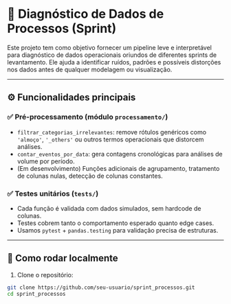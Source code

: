 # 🧪 Diagnóstico de Dados de Processos (Sprint)

Este projeto tem como objetivo fornecer um pipeline leve e interpretável para diagnóstico de dados operacionais oriundos de diferentes sprints de levantamento. Ele ajuda a identificar ruídos, padrões e possíveis distorções nos dados antes de qualquer modelagem ou visualização.

---

## ⚙️ Funcionalidades principais

### ✅ Pré-processamento (módulo `processamento/`)
- `filtrar_categorias_irrelevantes`: remove rótulos genéricos como `'almoço'`, `'_others'` ou outros termos operacionais que distorcem análises.
- `contar_eventos_por_data`: gera contagens cronológicas para análises de volume por período.
- (Em desenvolvimento) Funções adicionais de agrupamento, tratamento de colunas nulas, detecção de colunas constantes.

### ✅ Testes unitários (`tests/`)
- Cada função é validada com dados simulados, sem hardcode de colunas.
- Testes cobrem tanto o comportamento esperado quanto edge cases.
- Usamos `pytest` + `pandas.testing` para validação precisa de estruturas.

---

## 🚀 Como rodar localmente

1. Clone o repositório:

```bash
git clone https://github.com/seu-usuario/sprint_processos.git
cd sprint_processos
